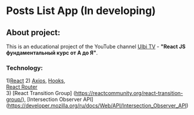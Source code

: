 # Posts List App (In developing)

## About project:
This is an educational project of the YouTube channel [Ulbi TV](https://www.youtube.com/channel/UCDzGdB9TTgFm8jRXn1tBdoA) - <b>"React JS фундаментальный курс от А до Я"</b>.

### Technology:
1)[React](https://reactjs.org/)
2) [Axios](https://axios-http.com/), [Hooks](https://reactjs.org/docs/hooks-intro.html), \
[React Router](https://reactrouter.com/) \
3) [React Transition Group] (https://reactcommunity.org/react-transition-group/), [Intersection Observer API] (https://developer.mozilla.org/ru/docs/Web/API/Intersection_Observer_API)

